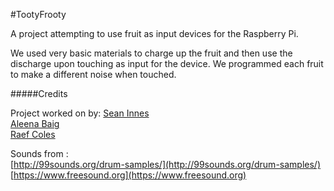 #TootyFrooty

A project attempting to use fruit as input devices for the Raspberry Pi.

We used very basic materials to charge up the fruit and then use the discharge upon touching as input for the device.
We programmed each fruit to make a different noise when touched.

#####Credits

Project worked on by:
[Sean Innes](http://seaninn.es/)<br>
[Aleena Baig](https://uk.linkedin.com/in/aleenab)<br>
[Raef Coles](https://github.com/RcColes)<br>

Sounds from :<br>
[http://99sounds.org/drum-samples/](http://99sounds.org/drum-samples/)<br>
[https://www.freesound.org](https://www.freesound.org)
